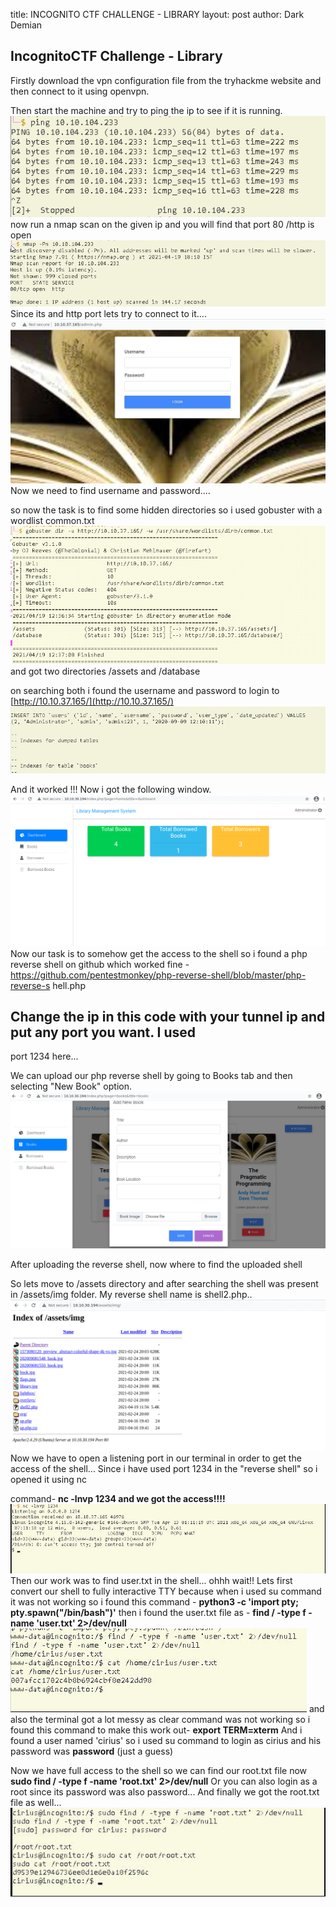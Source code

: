 title: INCOGNITO CTF CHALLENGE - LIBRARY
layout: post
author: Dark Demian

## IncognitoCTF Challenge - Library

Firstly download the vpn configuration file from the tryhackme website and then
connect to it using openvpn.

Then start the machine and try to ping the ip to see if it is running.
![](/images/1.png)
now run a nmap scan on the given ip and you will find that port 80 /http is open
![](/images/2.png)
Since its and http port lets try to connect to it....
![](/images/3.png)
Now we need to find username and password....

so now the task is to find some hidden directories so i used gobuster with a
wordlist common.txt
![](/images/4.png)
and got two directories /assets and /database

on searching both i found the username and password to login to
[http://10.10.37.165/](http://10.10.37.165/)
![](/images/5.png)

And it worked !!! Now i got the following window.
![](/images/6.png)
Now our task is to somehow get the access to the shell so i found a php reverse
shell on github which worked fine -
https://github.com/pentestmonkey/php-reverse-shell/blob/master/php-reverse-s
hell.php

## Change the ip in this code with your tunnel ip and put any port you want. I used
port 1234 here...

We can upload our php reverse shell by going to Books tab and then selecting
"New Book" option.
![](/images/7.png)

After uploading the reverse shell, now where to find the uploaded shell

So lets move to /assets directory and after searching the shell was present in
/assets/img folder. My reverse shell name is shell2.php..
![](/images/8.png)
Now we have to open a listening port in our terminal in order to get the access of
the shell...
Since i have used port 1234 in the "reverse shell" so i opened it using nc


command-
**nc -lnvp 1234
and we got the access!!!!**
![](/images/9.png)
Then our work was to find user.txt in the shell...
ohhh wait!! Lets first convert our shell to fully interactive TTY because when i used
su command it was not working so i found this command -
**python3 -c 'import pty; pty.spawn("/bin/bash")'**
then i found the user.txt file as -
**find / -type f -name 'user.txt' 2>/dev/null**
![](/images/10.png)
and also the terminal got a lot messy as clear command was not working so i
found this command to make this work out-
**export TERM=xterm**
And i found a user named 'cirius' so i used su command to login as cirius and his
password was **password** (just a guess)


Now we have full access to the shell so we can find our root.txt file now
**sudo find / -type f -name 'root.txt' 2>/dev/null**
Or you can also login as a root since its password was also password...
And finally we got the root.txt file as well...
![](/images/11.png)


